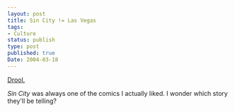 ```yaml
---
layout: post
title: Sin City != Las Vegas
tags:
- Culture
status: publish
type: post
published: true
Date: 2004-03-18
---
```

[Drool.](https://en.wikipedia.org/wiki/Sin_City_(film))

_Sin City_ was always one of the comics I actually liked.  I wonder which story they'll be telling?
